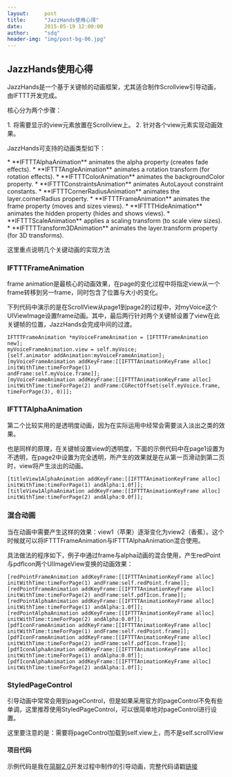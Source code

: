```yaml
---
layout:     post
title:      "JazzHands使用心得"
date:       2015-05-19 12:00:00
author:     "sdq"
header-img: "img/post-bg-06.jpg"
---
```


<h2 class="section-heading">JazzHands使用心得</h2>

<p>JazzHands是一个基于关键帧的动画框架，尤其适合制作Scrollview引导动画，由IFTTT开发完成。</p>

<p>核心分为两个步骤：</p>
1. 将需要显示的view元素放置在Scrollview上。
2. 针对各个view元素实现动画效果。

<p>JazzHands可支持的动画类型如下：</p>
* **IFTTTAlphaAnimation** animates the alpha property (creates fade effects).
* **IFTTTAngleAnimation** animates a rotation transform (for rotation effects).
* **IFTTTColorAnimation** animates the backgroundColor property.
* **IFTTTConstraintsAnimation** animates AutoLayout constraint constants.
* **IFTTTCornerRadiusAnimation** animates the layer.cornerRadius property.
* **IFTTTFrameAnimation** animates the frame property (moves and sizes views).
* **IFTTTHideAnimation** animates the hidden property (hides and shows views).
* **IFTTTScaleAnimation** applies a scaling transform (to scale view sizes).
* **IFTTTTransform3DAnimation** animates the layer.transform property (for 3D transforms).

<p>这里重点说明几个关键动画的实现方法</p>

<h3 class="section-heading">IFTTTFrameAnimation</h3>
<p>frame animation是最核心的动画效果，在page的变化过程中将指定view从一个frame转移到另一frame，同时包含了位置与大小的变化。</p>
<p>下列代码中演示的是在ScrollView从page1到page2的过程中，对myVoice这个UIViewImage设置frame动画。其中，最后两行针对两个关键帧设置了view在此关键帧的位置，JazzHands会完成中间的过渡。</p>
<pre><code>IFTTTFrameAnimation *myVoiceFrameAnimation = [IFTTTFrameAnimation new];
myVoiceFrameAnimation.view = self.myVoice;
[self.animator addAnimation:myVoiceFrameAnimation];
[myVoiceFrameAnimation addKeyFrame:[[IFTTTAnimationKeyFrame alloc] initWithTime:timeForPage(1)                                                   andFrame:self.myVoice.frame]];
[myVoiceFrameAnimation addKeyFrame:[[IFTTTAnimationKeyFrame alloc] initWithTime:timeForPage(2) andFrame:CGRectOffset(self.myVoice.frame, timeForPage(3), 0)]];
</code></pre>

<h3 class="section-heading"> IFTTTAlphaAnimation </h3>
<p>第二个比较实用的是透明度动画，因为在实际运用中经常会需要淡入淡出之类的效果。</p>
<p>也是同样的原理，在关键帧设置view的透明度，下面的示例代码中在page1设置为不透明，在page2中设置为完全透明，所产生的效果就是在从第一页滑动到第二页时，view将产生淡出的动画。
<pre><code>[titleView1AlphaAnimation addKeyFrame:[[IFTTTAnimationKeyFrame alloc] initWithTime:timeForPage(1) andAlpha:1.0f]];
[titleView1AlphaAnimation addKeyFrame:[[IFTTTAnimationKeyFrame alloc] initWithTime:timeForPage(2) andAlpha:0.0f]];
</code></pre>

<h3 class="section-heading"> 混合动画 </h3>
<p>当在动画中需要产生这样的效果：view1（苹果）逐渐变化为view2（香蕉）。这个时候就可以将IFTTTFrameAnimation与IFTTTAlphaAnimation混合使用。</p>
<p>具法做法的程序如下，例子中通过frame与alpha动画的混合使用，产生redPoint与pdfIcon两个UIImageView变换的动画效果：</p>
<pre><code>[redPointFrameAnimation addKeyFrame:[[IFTTTAnimationKeyFrame alloc] initWithTime:timeForPage(1) andFrame:self.redPoint.frame]];
[redPointFrameAnimation addKeyFrame:[[IFTTTAnimationKeyFrame alloc] initWithTime:timeForPage(2) andFrame:self.pdfIcon.frame]];
[redPointAlphaAnimation addKeyFrame:[[IFTTTAnimationKeyFrame alloc] initWithTime:timeForPage(1) andAlpha:1.0f]];
[redPointAlphaAnimation addKeyFrame:[[IFTTTAnimationKeyFrame alloc] initWithTime:timeForPage(2) andAlpha:0.0f]];
[pdfIconFrameAnimation addKeyFrame:[[IFTTTAnimationKeyFrame alloc] initWithTime:timeForPage(1) andFrame:self.redPoint.frame]];
[pdfIconFrameAnimation addKeyFrame:[[IFTTTAnimationKeyFrame alloc] initWithTime:timeForPage(2) andFrame:self.pdfIcon.frame]];
[pdfIconAlphaAnimation addKeyFrame:[[IFTTTAnimationKeyFrame alloc] initWithTime:timeForPage(1) andAlpha:0.0f]];
[pdfIconAlphaAnimation addKeyFrame:[[IFTTTAnimationKeyFrame alloc] initWithTime:timeForPage(2) andAlpha:1.0f]];
</code></pre>

<h3 class="section-heading"> StyledPageControl </h3>
<p>引导动画中常常会用到pageControl，但是如果采用官方的pageControl不免有些单调，这里推荐使用StyledPageControl，可以很简单地对pageControl进行设置。</p>
<p>这里要注意的是：需要将pageControl加载到self.view上，而不是self.scrollView</p>

<h4 class="section-heading"> 项目代码 </h4>
<p>示例代码是我在<a href="http://talk.ai">简聊2.0</a>开发过程中制作的引导动画，完整代码请戳<a href="https://github.com/sdq/Intro-Guide-View-for-Talk.ai">链接</a></p>
